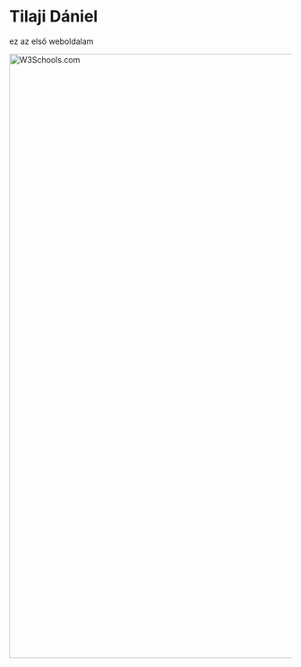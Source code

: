 <!DOCTYPE html>
<html>
<body>
  <h1>Tilaji Dániel</h1>
  <p>ez az első weboldalam</p>
<img src="https://polopij56.github.io/anyu/Image_1631681465552.jpg" alt="W3Schools.com" width="1440" height="1080">

</body>
</html>

